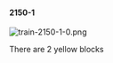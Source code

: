 #### 2150-1
![train-2150-1-0.png](https://github.com/lil-lab/nlvr/raw/master/nlvr/train/images/66/train-2150-1-0.png "train-2150-1-0.png")

There are 2 yellow blocks